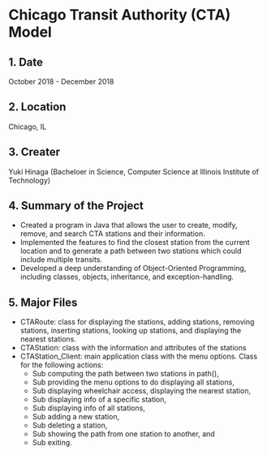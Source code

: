 # Chicago Transit Authority (CTA) Model

## 1. Date
   October 2018 - December 2018
   
## 2. Location
   Chicago, IL
   
## 3. Creater
   Yuki Hinaga (Bacheloer in Science, Computer Science at Illinois Institute of Technology)
   
## 4. Summary of the Project
   - Created a program in Java that allows the user to create, modify, remove, and search CTA stations and their information.
   - Implemented the features to find the closest station from the current location and to generate a path between two stations which could include multiple transits.
   - Developed a deep understanding of Object-Oriented Programming, including classes, objects, inheritance, and exception-handling.

## 5. Major Files
   - CTARoute: class for displaying the stations, adding stations, removing stations, inserting stations, looking up stations, and displaying the nearest stations.
   - CTAStation: class with the information and attributes of the stations
   - CTAStation_Client: main application class with the menu options. Class for the following actions:
     - Sub computing the path between two stations in path(),
     - Sub providing the menu options to do displaying all stations,
     - Sub displaying wheelchair access, displaying the nearest station, 
     - Sub displaying info of a specific station, 
     - Sub displaying info of all stations, 
     - Sub adding a new station, 
     - Sub deleting a station, 
     - Sub showing the path from one station to another, and
     - Sub exiting.